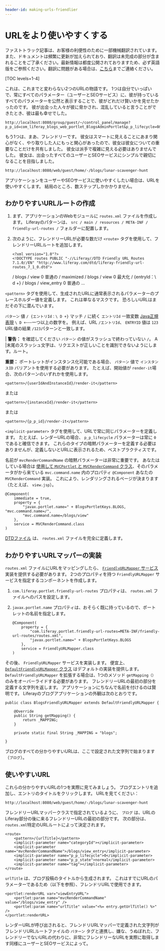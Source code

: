```yaml
---
header-id: making-urls-friendlier
---
```


# URLをより使いやすくする

<p class="alert alert-info"><span class="wysiwyg-color-blue120">ファストトラック記事は、お客様の利便性のために一部機械翻訳されています。また、ドキュメントは頻繁に更新が加えられており、翻訳は未完成の部分が含まれることをご了承ください。最新情報は都度公開されておりますため、必ず英語版をご参照ください。翻訳に問題がある場合は、<a href="mailto:support-content-jp@liferay.com">こちら</a>までご連絡ください。</span></p>

[TOC levels=1-4]

これは、これまでと変わらない2つのURLの物語です。 1つは自分でいっぱいで、常にすべてのパラメーター（ユーザーとSEOサービス）に、彼が持っているすべてのパラメーターを公然と表示することで、彼がどれだけ賢いかを見せたかったのです。 彼が出会った人々が彼に脅かされ、混乱していると言うことができたとき、彼は最も幸せでした。

    http://localhost:8080/group/guest/~/control_panel/manage?p_p_id=com_liferay_blogs_web_portlet_BlogsAdminPortlet&p_p_lifecycle=0&p_p_state=maximized&p_p_mode=view&_com_liferay_blogs_web_portlet_BlogsAdminPortlet_mvcRenderCommandName=%2Fblogs%2Fedit_entry&_com_liferay_blogs_web_portlet_BlogsAdminPortlet_redirect=http%3A%2F%2Flocalhost%3A8080%2Fgroup%2Fguest%2F~%2Fcontrol_panel%2Fmanage%3Fp_p_id%3Dcom_liferay_blogs_web_portlet_BlogsAdminPortlet%26p_p_lifecycle%3D0%26p_p_state%3Dmaximized%26p_p_mode%3Dview%26_com_liferay_blogs_web_portlet_BlogsAdminPortlet_mvcRenderCommandName%3D%252Fblogs%252Fview%26_com_liferay_blogs_web_portlet_BlogsAdminPortlet_orderBycol%3Dtitle%26_com_liferay_blogs_web_portlet_BlogsAdminPortlet_orderByType%3Dasc%26_com_liferay_blogs_web_portlet_BlogsAdminPortlet_entriesNavigation%3D%26_com_liferay_blogs_web_portlet_BlogsAdminPortlet_cur%3D1%26_com_liferay_blogs_web_portlet_BlogsAdminPortlet_delta%3D20&_com_liferay_blogs_web_portlet_BlogsAdminPortlet_entryId=30836

もう1つは、まあ、フレンドリーです。 彼女はスマートに見えることにあまり関心がなく、やり取りした人にもっと関心があったので、彼女は彼女についての重要なことだけを共有しました。 彼女は派手で複雑に見える必要はありませんでした。 彼女は、出会ったすべてのユーザーとSEOサービスにシンプルで親切になることを目指しました。

    http://localhost:8080/web/guest/home/-/blogs/lunar-scavenger-hunt

アプリケーションをユーザーやSEOサービスに使いやすくしたい場合は、URLを使いやすくします。 結局のところ、数ステップしかかかりません。

## わかりやすいURLルートの作成

1.  まず、アプリケーションのWebモジュールに `routes.xml` ファイルを作成します。 Liferayのパターンは、 `src / main / resources / META-INF / friendly-url-routes /` フォルダーに配置します。

2.  次のように、フレンドリーURLが必要な数だけ `<route>` タグを使用して、フレンドリーURLルートを追加します。
   
        <?xml version="1.0"?>
        <!DOCTYPE routes PUBLIC "-//Liferay//DTD Friendly URL Routes 7.1.0//EN" "http://www.liferay.com/dtd/liferay-friendly-url-routes_7_1_0.dtd">
       <routes> <route> <pattern></pattern> <implicit-parameter name="mvcRenderCommandName">/ blogs / view</implicit-parameter> <implicit-parameter name="p_p_lifecycle">0</implicit-parameter> <implicit-parameter name="p_p_state">普通の</implicit-parameter> </route> <route> <pattern>/ maximized</pattern> <implicit-parameter name="mvcRenderCommandName">/ blogs / view</implicit-parameter> <implicit-parameter name="p_p_lifecycle">0</implicit-parameter> <implicit-parameter name="p_p_state">最大化</implicit-parameter> </route> <route> <pattern>/ {entryId：\ d +}</pattern> <implicit-parameter name="categoryId"></implicit-parameter> <implicit-parameter name="mvcRenderCommandName">/ blogs / view_entry</implicit-parameter> <implicit-parameter name="p_p_lifecycle">0</implicit-parameter> <implicit-parameter name="p_p_state">普通の</implicit-parameter> <implicit-parameter name="tag"></implicit-parameter> </route> ... </routes>

`<pattern>` タグを使用して、生成されたURLに通常表示されるパラメーターのプレースホルダー値を定義します。 これは単なるマスクです。 恐ろしいURLはまだその下に潜んでいます。

`パターン` 値 `/ {エントリId：\ D +}` マッチ `/` に続く `エントリId` 一致変数 [Java正規表現](https://docs.oracle.com/javase/7/docs/api/java/util/regex/Pattern.html) `\ D +`---一つ以上の数字を。 例えば、URL `/エントリId`、 `ENTRYID` 値は `123` URL値の結果 `/123`パターンと一致します。

| **警告：** を確認してください `パターン` の値がスラッシュで終わっていない `/`。 A |末尾のスラッシュ文字は、リクエストが正しいことを識別できないようにします。ルート。

**重要：** ポートレットがインスタンス化可能である場合、 `パターン` 値で `インスタンスID` バリアントを使用する必要があります。 たとえば、開始値が `render-it`場合、次のパターンのいずれかを使用します。

    <pattern>/{userIdAndInstanceId}/render-it</pattern>

または

    <pattern>/{instanceId}/render-it</pattern>

または

    <pattern>/{p_p_id}/render-it</pattern>

`<implicit-parameter>` タグを使用して、URLで常に同じパラメーターを定義します。 たとえば、レンダーURLの場合、 `p_p_lifecycle` パラメーターは常に `0`であると確信できます。 これらのタイプの暗黙パラメーターを定義する必要はありませんが、定義しないとURLに表示されるため、ベストプラクティスです。

名前が `mvcRenderCommandName` の暗黙パラメーターは非常に重要です。 あなたはしている場合は [使用して `MVCPortlet` と `MVCRenderCommand` クラス](/docs/7-1/tutorials/-/knowledge_base/t/mvc-render-command)、そのパラメータがから来ている `mvc.command.name` 内のプロパティ `@Component` あなたの `MVCRenderCommand` 実装。 これにより、レンダリングされるページが決まります（たとえば、 `view.jsp`）。

    @Component(
        immediate = true,
        property = {
            "javax.portlet.name=" + BlogsPortletKeys.BLOGS, "mvc.command.name=/",
            "mvc.command.name=/blogs/view"
        },
        service = MVCRenderCommand.class
    )

[DTDファイル](@platform-ref@/7.1-latest/definitions/liferay-friendly-url-routes_7_1_0.dtd.html) は、 `routes.xml` ファイルを完全に定義します。

## わかりやすいURLマッパーの実装

`routes.xml` ファイルにURLをマッピングしたら、 [`FriendlyURLMapper` サービス](@platform-ref@/7.1-latest/javadocs/portal-kernel/com/liferay/portal/kernel/portlet/FriendlyURLMapper.html)実装を提供する必要があります。 2つのプロパティを持つ `FriendlyURLMapper` サービスを指定するコンポーネントを作成します。

1.  `com.liferay.portlet.friendly-url-routes` プロパティは、 `routes.xml` ファイルへのパスを設定します。

2.  `javax.portlet.name` プロパティは、おそらく既に持っているので、ポートレットの名前を指定します。
   
        @Component(
            property = {
                "com.liferay.portlet.friendly-url-routes=META-INF/friendly-url-routes/routes.xml",
                "javax.portlet.name=" + BlogsPortletKeys.BLOGS
            },
            service = FriendlyURLMapper.class
        )

その後、 `FriendlyURLMapper` サービスを実装します。 便宜上、 [`DefaultFriendlyURLMapper` クラス](@platform-ref@/7.1-latest/javadocs/portal-kernel/com/liferay/portal/kernel/portlet/DefaultFriendlyURLMapper.html) はデフォルトの実装を提供します。 `DefaultFriendlyURLMapper` を拡張する場合は、1つのメソッド `getMapping（）`のみをオーバーライドする必要があります。 フレンドリーURLの最初の部分を定義する文字列を返します。 アプリケーションにちなんで名前を付けるのは賢明です。 Liferayのブログアプリケーションの外観は次のとおりです。

    public class BlogsFriendlyURLMapper extends DefaultFriendlyURLMapper {
    
        @Override
        public String getMapping() {
            return _MAPPING;
        }
    
        private static final String _MAPPING = "blogs";
    
    }

ブログのすべての分かりやすいURLは、ここで設定された文字列で始まります（`ブログ`）。

## 使いやすいURL

これらの分かりやすいURLの1つを実際に見てみましょう。 ブログエントリを追加し、エントリのタイトルをクリックします。 URLを見てください：

    http://localhost:8080/web/guest/home/-/blogs/lunar-scavenger-hunt

フレンドリーURLマッパークラスで指定されているように、 `ブログ` は、URLのLiferay部分の後に来るフレンドリーURLの最初の部分です。 次の部分は、 `routes.xml`特定のURLルートによって決定されます。

    <route>
        <pattern>/{urlTitle}</pattern>
        <implicit-parameter name="categoryId"></implicit-parameter>
        <implicit-parameter name="mvcRenderCommandName">/blogs/view_entry</implicit-parameter>
        <implicit-parameter name="p_p_lifecycle">0</implicit-parameter>
        <implicit-parameter name="p_p_state">normal</implicit-parameter>
        <implicit-parameter name="tag"></implicit-parameter>
    </route>

`urlTitle` は、ブログ投稿のタイトルから生成されます。 これはすでにURLのパラメーターであるため（以下を参照）、フレンドリURLで使用できます。

    <portlet:renderURL var="viewEntryURL">
        <portlet:param name="mvcRenderCommandName" value="/blogs/view_entry" />
        <portlet:param name="urlTitle" value="<%= entry.getUrlTitle() %>" />
    </portlet:renderURL>

レンダーURLが呼び出されると、フレンドリURLマッパーで定義された文字列がフレンドリURLルートファイルの `パターン` タグと連携し、嫌な、うぬぼれた、フレンドリーでないURLの代わりに、非常にフレンドリーなURLを実際に取得します同様にユーザーとSEOサービスによって。
